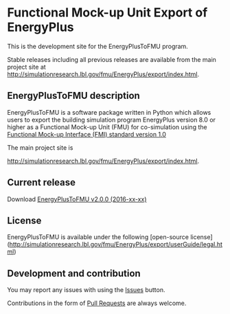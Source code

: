 # Functional Mock-up Unit Export of EnergyPlus

This is the development site for the EnergyPlusToFMU program.

Stable releases including all previous releases are available from the main project site
at http://simulationresearch.lbl.gov/fmu/EnergyPlus/export/index.html.

## EnergyPlusToFMU description

EnergyPlusToFMU is a software package written in Python which allows users to export the building simulation program EnergyPlus version 8.0 or higher as a Functional Mock-up Unit (FMU) for co-simulation using the [Functional Mock-up Interface (FMI) standard version 1.0](fmi-standard.org)

The main project site is

http://simulationresearch.lbl.gov/fmu/EnergyPlus/export/index.html.

## Current release

Download [EnergyPlusToFMU v2.0.0 (2016-xx-xx)](https://github.com/lbl-srg/fmuexport-energyplus/releases/download/v2.0.0/EnergyPlusToFMU-v2.0.0.zip)

## License

EnergyPlusToFMU is available under the following [open-source license] (http://simulationresearch.lbl.gov/fmu/EnergyPlus/export/userGuide/legal.html)


## Development and contribution
You may report any issues with using the [Issues](https://github.com/lbl-srg/energyplustofmu/issues) button.

Contributions in the form of [Pull Requests](https://github.com/lbl-srg/energyplustofmu/pulls) are always welcome.
